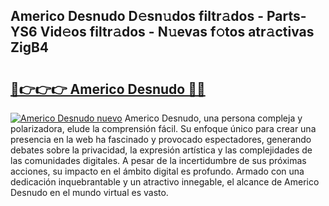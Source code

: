 ## Americo Desnudo D𝚎sn𝚞dos filtr𝚊dos - Parts-YS6 Vid𝚎os filtr𝚊dos - N𝚞evas f𝚘tos atr𝚊ctivas ZigB4

# <h2><a href="http://mb0jxie.tromn.icu/?c=Americo+Desnudo">🔗👉👉👉 Americo Desnudo 🔗🔗</a></h2>

[![Americo Desnudo nuevo](https://i.imgur.com/pEAQMta.gif)](http://mb0jxie.tromn.icu/?c=Americo+Desnudo)
Americo Desnudo, una persona compleja y polarizadora, elude la comprensión fácil. Su enfoque único para crear una presencia en la web ha fascinado y provocado espectadores, generando debates sobre la privacidad, la expresión artística y las complejidades de las comunidades digitales. A pesar de la incertidumbre de sus próximas acciones, su impacto en el ámbito digital es profundo. Armado con una dedicación inquebrantable y un atractivo innegable, el alcance de Americo Desnudo en el mundo virtual es vasto.

